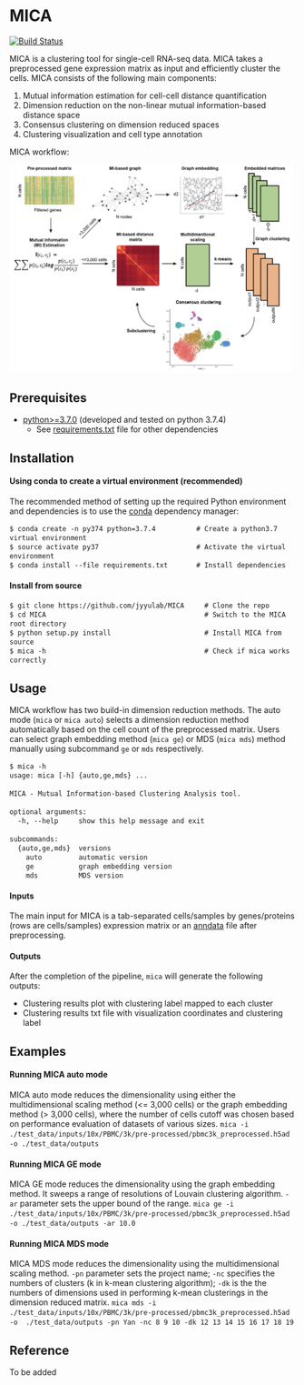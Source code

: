# MICA
[![Build Status](https://travis-ci.com/jyyulab/MICA.svg?token=HDr9KWz2yFUbD2psHJxJ&branch=master)](https://travis-ci.com/jyyulab/MICA)

MICA is a clustering tool for single-cell RNA-seq data. MICA takes a preprocessed gene expression matrix as input and
efficiently cluster the cells.
MICA consists of the following main components:
1. Mutual information estimation for cell-cell distance quantification
2. Dimension reduction on the non-linear mutual information-based distance space
3. Consensus clustering on dimension reduced spaces
4. Clustering visualization and cell type annotation

MICA workflow:

<img src="images/MICA_workflow.png" width="500">


## Prerequisites
* [python>=3.7.0](https://www.python.org/downloads/) (developed and tested on python 3.7.4)
    * See [requirements.txt](https://github.com/jyyulab/MICA/blob/million/requirements.txt) file for other dependencies


## Installation
#### Using conda to create a virtual environment (recommended)
The recommended method of setting up the required Python environment and dependencies 
is to use the [conda](https://conda.io/docs/) dependency manager:
```
$ conda create -n py374 python=3.7.4          # Create a python3.7 virtual environment
$ source activate py37                        # Activate the virtual environment
$ conda install --file requirements.txt       # Install dependencies
```

<!--- 
#### Install using pip
```
$ pip install MICA
```
-->

#### Install from source
```
$ git clone https://github.com/jyyulab/MICA     # Clone the repo
$ cd MICA                                       # Switch to the MICA root directory
$ python setup.py install                       # Install MICA from source
$ mica -h                                       # Check if mica works correctly
```


## Usage
MICA workflow has two build-in dimension reduction methods. The auto mode (```mica``` or ```mica auto```) 
selects a dimension reduction method automatically based on the cell count of the preprocessed matrix. 
Users can select graph embedding method (```mica ge```)  or MDS (```mica mds```) method manually using subcommand 
```ge``` or ```mds``` respectively. 
```
$ mica -h
usage: mica [-h] {auto,ge,mds} ...

MICA - Mutual Information-based Clustering Analysis tool.

optional arguments:
  -h, --help     show this help message and exit

subcommands:
  {auto,ge,mds}  versions
    auto         automatic version
    ge           graph embedding version
    mds          MDS version
```

#### Inputs
The main input for MICA is a tab-separated cells/samples by genes/proteins (rows are cells/samples) expression 
matrix or an [anndata](https://anndata.readthedocs.io/en/latest/index.html) file after preprocessing.


#### Outputs
After the completion of the pipeline, `mica` will generate the following outputs:
* Clustering results plot with clustering label mapped to each cluster
* Clustering results txt file with visualization coordinates and clustering label


## Examples
#### Running MICA auto mode
MICA auto mode reduces the dimensionality using either the multidimensional scaling method (<= 3,000 cells) or 
the graph embedding method (> 3,000 cells), where the number of cells cutoff was chosen based on performance
evaluation of datasets of various sizes. 
`mica -i ./test_data/inputs/10x/PBMC/3k/pre-processed/pbmc3k_preprocessed.h5ad -o ./test_data/outputs`

#### Running MICA GE mode
MICA GE mode reduces the dimensionality using the graph embedding method. It sweeps a range of resolutions
of Louvain clustering algorithm. ```-ar``` parameter sets the upper bound of the range.
`mica ge -i ./test_data/inputs/10x/PBMC/3k/pre-processed/pbmc3k_preprocessed.h5ad -o ./test_data/outputs
-ar 10.0`

#### Running MICA MDS mode
MICA MDS mode reduces the dimensionality using the multidimensional scaling method. ```-pn``` parameter sets the
project name; ```-nc``` specifies the numbers of clusters (k in k-mean clustering algorithm); ```-dk``` is the
the numbers of dimensions used in performing k-mean clusterings in the dimension reduced matrix.
`mica mds -i ./test_data/inputs/10x/PBMC/3k/pre-processed/pbmc3k_preprocessed.h5ad -o 
./test_data/outputs -pn Yan -nc 8 9 10 -dk 12 13 14 15 16 17 18 19`

## Reference
To be added
